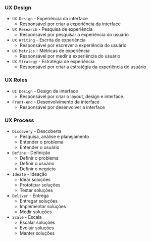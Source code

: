 ### UX Design 

- `UX Design` - Experiência da interface
  - Responsável por criar a experiência da interface
- `UX Research` - Pesquisa de experiência
  - Responsável por pesquisar a experiência do usuário
- `UX Writing` - Escrita de experiência
  - Responsável por escrever a experiência do usuário
- `UX Metrics` - Métricas de experiência
  - Responsável por medir a experiência do usuário
- `UX Strategy` - Estratégia de experiência
  - Responsável por criar a estratégia da experiência do usuário

### UX Roles
- `UI Design` - Design de interface
  - Responsável por criar o layout, design e interface.
- `Front-end` - Desenvolvimento de interface
  - Responsável por desenvolver a interface

### UX Process
- `Discovery` - Descoberta
  - Pesquisa, análise e planejamento
  - Entender o problema
  - Entender o usuário
- `Define` - Definição
  - Definir o problema
  - Definir o usuário
  - Definir o negócio
- `Ideate` - Ideação
  - Idear soluções
  - Prototipar soluções
  - Testar soluções
- `Deliver` - Entrega
  - Entregar soluções
  - Implementar soluções
  - Medir soluções
- `Scale` - Escala
  - Escalar soluções
  - Evoluir soluções
  - Manter soluções
